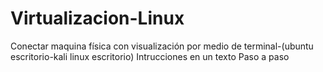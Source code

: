 # Virtualizacion-Linux
Conectar maquina física con visualización por medio de terminal-(ubuntu escritorio-kali linux escritorio)
Intrucciones en un texto
Paso a paso
